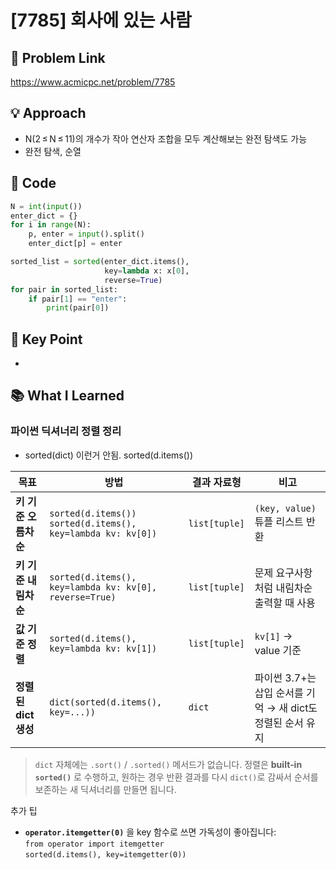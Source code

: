 # [7785] 회사에 있는 사람

## 🔗 Problem Link  
https://www.acmicpc.net/problem/7785

## 💡 Approach  
- N(2 ≤ N ≤ 11)의 개수가 작아 연산자 조합을 모두 계산해보는 완전 탐색도 가능  
- 완전 탐색, 순열

## 🧾 Code  
```python
N = int(input())
enter_dict = {}
for i in range(N):
    p, enter = input().split()
    enter_dict[p] = enter

sorted_list = sorted(enter_dict.items(),
                     key=lambda x: x[0],
                     reverse=True)
for pair in sorted_list:
    if pair[1] == "enter":
        print(pair[0])
```

## 🎯 Key Point  
-

## 📚 What I Learned  
### 파이썬 딕셔너리 정렬 정리
- sorted(dict) 이런거 안됨. sorted(d.items())


| 목표 | 방법 | 결과 자료형 | 비고 |
|------|------|------------|------|
| **키 기준 오름차순** | `sorted(d.items())`<br>`sorted(d.items(), key=lambda kv: kv[0])` | `list[tuple]` | `(key, value)` 튜플 리스트 반환 |
| **키 기준 내림차순** | `sorted(d.items(), key=lambda kv: kv[0], reverse=True)` | `list[tuple]` | 문제 요구사항처럼 내림차순 출력할 때 사용 |
| **값 기준 정렬** | `sorted(d.items(), key=lambda kv: kv[1])` | `list[tuple]` | `kv[1]` → value 기준 |
| **정렬된 dict 생성** | `dict(sorted(d.items(), key=...))` | `dict` | 파이썬 3.7+는 삽입 순서를 기억 → 새 dict도 정렬된 순서 유지 |

> `dict` 자체에는 `.sort()` / `.sorted()` 메서드가 없습니다. 정렬은 **built‑in `sorted()`** 로 수행하고, 원하는 경우 반환 결과를 다시 `dict()`로 감싸서 순서를 보존하는 새 딕셔너리를 만들면 됩니다.

추가 팁
- **`operator.itemgetter(0)`** 을 key 함수로 쓰면 가독성이 좋아집니다:  
  `from operator import itemgetter`  
  `sorted(d.items(), key=itemgetter(0))`

